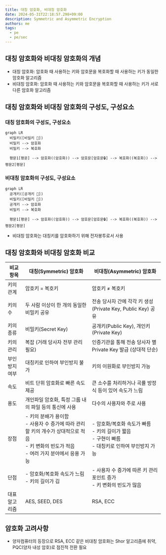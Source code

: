 ```yaml
---
title: 대칭 암호화, 비대칭 암호화
date: 2024-05-31T22:18:57.298+09:00
description: Symmetric and Asymmetric Encryption
authors: me
tags:
  - pe
  - pe/sec
---
```


## 대칭 암호화와 비대칭 암호화의 개념

- 대칭 암호화: 암호화 때 사용하는 키와 암호문을 복호화할 때 사용하는 키가 동일한 암호화 알고리즘
- 비대칭 암호화: 암호화 때 사용하는 키와 암호문을 복호화할 때 사용하는 키가 서로 다른 암호화 알고리즘

## 대칭 암호화와 비대칭 암호화의 구성도, 구성요소

### 대칭 암호화의 구성도, 구성요소

```mermaid
graph LR
  비밀키([비밀키 🔑])
  비밀키 --> 암호화
  비밀키 --> 복호화
  
  평문1[평문] --> 암호화((암호화)) --> 암호문[암호문🔒] --> 복호화((복호화)) --> 평문2[평문]
```

### 비대칭 암호화의 구성도, 구성요소

```mermaid
graph LR
  공개키([공개키 🔑])
  비밀키([비밀키 🔑])
  공개키 --> 암호화
  비밀키 --> 복호화
  
  평문1[평문] --> 암호화((암호화)) --> 암호문[암호문🔒] --> 복호화((복호화)) --> 평문2[평문]
```

- 비대칭 암호화는 대칭키를 암호화하기 위해 전자봉투로서 사용

## 대칭 암호화와 비대칭 암호화 비교

| 비교 항목 | 대칭(Symmetric) 암호화 | 비대칭(Asymmetric) 암호화 |
|---|---|---|
| 키의 관계 | 암호키 = 복호키 | 암호키 ≠ 복호키 |
| 키의 수 | 두 사람 이상이 한 개의 동일한 비밀키 공유 | 전송 당사자 간에 각각 키 생성 (Private Key, Public Key) 공유 |
| 키의 종류 | 비밀키(Secret Key) | 공개키(Public Key), 개인키(Private Key) |
| 키의 관리 | 복잡 (거래 당사자 전부 관리 필요) | 인증기관을 통해 전송 당사자 별 Private Key 발급 (상대적 단순) |
| 부인방지 여부 | 대칭키로 인하여 부인방지 불가 | 키의 이원화로 부인방지 가능 |
| 속도 | 비트 단위 암호화로 빠른 속도 제공 | 큰 소수를 처리하거나 곡률 방정식 등이 있어 속도가 느림 |
| 용도 | 개인파일 암호화, 특정 그룹 내의 파일 등의 통신에 사용 | 다수의 사용자와 주로 사용 |
| 장점 | - 키의 분배가 용이함<br/>- 사용자 수 증가에 따라 관리할 키의 개수가 상대적으로 적음<br/>- 키 변화의 빈도가 적음<br/>- 여러 가지 분야에서 응용 가능 | - 암호화/복호화 속도가 빠름<br/>- 키의 길이가 짧음<br/>- 구현이 빠름<br/>- 대칭키로 인하여 부인방지 가능 |
| 단점 | - 암호화/복호화 속도가 느림<br/>- 키의 길이가 김 | - 사용자 수 증가에 따른 키 관리 포인트 증가<br/>- 키 변화의 빈도가 많음 |
| 대표 알고리즘 | AES, SEED, DES | RSA, ECC |

## 암호화 고려사항

- 양자컴퓨터의 등장으로 RSA, ECC 같은 비대칭 암호화는 Shor 알고리즘에 취약, PQC(양자 내성 암호)로 점진적 전환 필요
